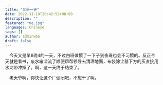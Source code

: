 ```yaml
---
title: "又是一天"
date: 2022-11-18T20:42:52+08:00
description: ""
featured: "me.jpg"
languages: Chinese
tags: []
author: adminwbb
draft: false
---
```


&ensp;&ensp;今天又是早8晚4的一天，不过白班做惯了一下子到夜班也会不习惯的。反正今天就是看书，废水箱溢流了顺便帮帮领导去清理地面，布袋除尘器下方的灰直接用水龙带冲掉了。啊，这一天终于结束了。

&ensp;&ensp;老天爷啊，你快让这个厂倒闭吧，不想干了啊。
